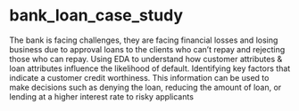 # bank_loan_case_study

The bank is facing challenges, they are facing financial losses and losing business due to approval loans to the clients who can’t repay and rejecting those who can repay.
     Using EDA to understand how customer attributes & loan attributes influence the likelihood of default. Identifying key factors that indicate a customer credit worthiness. This information can be used to make decisions such as denying the loan, reducing the amount of loan, or lending at a higher interest rate to risky applicants

